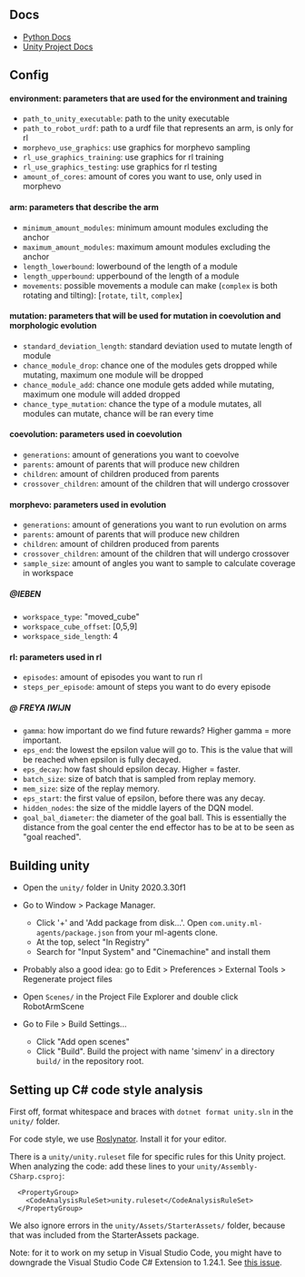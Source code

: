 
## Docs

- [Python Docs](https://smessie.github.io/SELab3-2022-01/python/)
- [Unity Project Docs](https://smessie.github.io/SELab3-2022-01/unity/)

## Config
#### environment: parameters that are used for the environment and training
  - `path_to_unity_executable`: path to the unity executable
  - `path_to_robot_urdf`: path to a urdf file that represents an arm, is only for rl
  - `morphevo_use_graphics`: use graphics for morphevo sampling
  - `rl_use_graphics_training`: use graphics for rl training
  - `rl_use_graphics_testing`: use graphics for rl testing
  - `amount_of_cores`: amount of cores you want to use, only used in morphevo

#### arm: parameters that describe the arm
  - `minimum_amount_modules`: minimum amount modules excluding the anchor
  - `maximum_amount_modules`: maximum amount modules excluding the anchor
  - `length_lowerbound`: lowerbound of the length of a module
  - `length_upperbound`: upperbound of the length of a module
  - `movements`: possible movements a module can make (`complex` is both rotating and tilting): [`rotate`, `tilt`, `complex`]

#### mutation: parameters that will be used for mutation in coevolution and morphologic evolution
  - `standard_deviation_length`: standard deviation used to mutate length of module
  - `chance_module_drop`: chance one of the modules gets dropped while mutating, maximum one module will be dropped
  - `chance_module_add`: chance one module gets added while mutating, maximum one module will added dropped
  - `chance_type_mutation`: chance the type of a module mutates, all modules can mutate, chance will be ran every time

#### coevolution: parameters used in coevolution
  - `generations`: amount of generations you want to coevolve
  - `parents`: amount of parents that will produce new children
  - `children`: amount of children produced from parents
  - `crossover_children`: amount of the children that will undergo crossover

#### morphevo: parameters used in evolution
  - `generations`: amount of generations you want to run evolution on arms
  - `parents`: amount of parents that will produce new children
  - `children`: amount of children produced from parents
  - `crossover_children`: amount of the children that will undergo crossover
  - `sample_size`: amount of angles you want to sample to calculate coverage in workspace
  ##### @IEBEN 
  - `workspace_type`: "moved_cube"
  - `workspace_cube_offset`: [0,5,9]
  - `workspace_side_length`: 4 


#### rl: parameters used in rl
  - `episodes`: amount of episodes you want to run rl
  - `steps_per_episode`: amount of steps you want to do every episode
  ##### @ FREYA IWIJN
  - `gamma`: how important do we find future rewards? Higher gamma = more important.
  - `eps_end`: the lowest the epsilon value will go to. This is the value that will be reached when epsilon is fully decayed.
  - `eps_decay`: how fast should epsilon decay. Higher = faster.
  - `batch_size`: size of batch that is sampled from replay memory.
  - `mem_size`: size of the replay memory.
  - `eps_start`: the first value of epsilon, before there was any decay.
  - `hidden_nodes`: the size of the middle layers of the DQN model.
  - `goal_bal_diameter`: the diameter of the goal ball. This is essentially the distance from the goal center the end effector has to be at to be seen as "goal reached".


## Building unity

- Open the `unity/` folder in Unity 2020.3.30f1

- Go to Window > Package Manager.
  + Click '+' and 'Add package from disk...'. Open `com.unity.ml-agents/package.json` from your ml-agents clone.
  + At the top, select "In Registry"
  + Search for "Input System" and "Cinemachine" and install them

- Probably also a good idea: go to Edit > Preferences > External Tools > Regenerate project files

- Open `Scenes/` in the Project File Explorer and double click RobotArmScene

- Go to File > Build Settings...
  + Click "Add open scenes"
  + Click "Build". Build the project with name 'simenv' in a directory `build/` in the repository root.

## Setting up C# code style analysis

First off, format whitespace and braces with `dotnet format unity.sln` in the `unity/` folder.

For code style, we use [Roslynator](https://github.com/JosefPihrt/Roslynator). Install it for your editor.

There is a `unity/unity.ruleset` file for specific rules for this Unity project.
When analyzing the code: add these lines to your `unity/Assembly-CSharp.csproj`:
```
  <PropertyGroup>
    <CodeAnalysisRuleSet>unity.ruleset</CodeAnalysisRuleSet>
  </PropertyGroup>
```
We also ignore errors in the `unity/Assets/StarterAssets/` folder, because that was included from the StarterAssets package.

Note: for it to work on my setup in Visual Studio Code, you might have to downgrade the Visual Studio Code C# Extension to 1.24.1. See [this issue](https://github.com/OmniSharp/omnisharp-vscode/issues/5160).

